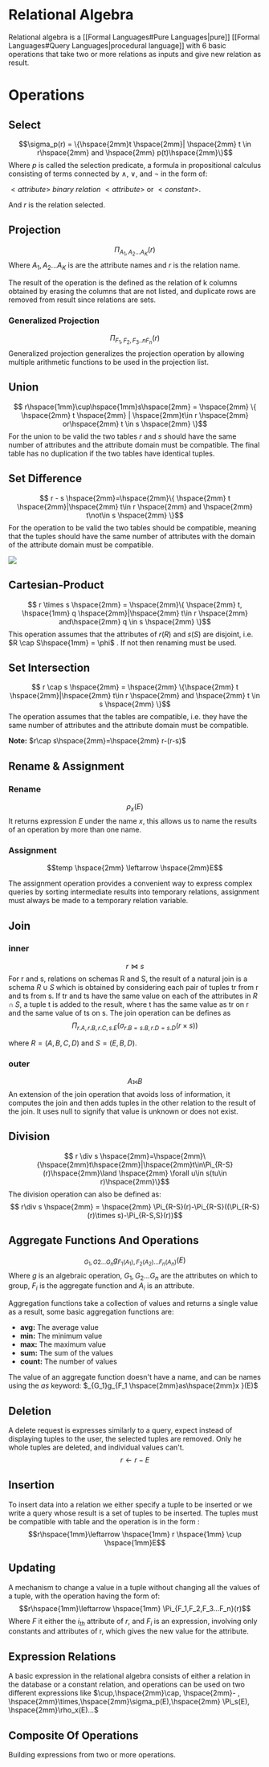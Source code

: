 # Relational Algebra
Relational algebra is a [[Formal Languages#Pure Languages|pure]] [[Formal Languages#Query Languages|procedural language]] with 6 basic operations that take two or more relations as inputs and give new relation as result.

# Operations
## Select
$$\sigma_p(r) = \{\hspace{2mm}t \hspace{2mm}| \hspace{2mm} t \in r\hspace{2mm} and \hspace{2mm} p(t)\hspace{2mm}\}$$
Where $p$ is called the selection predicate, a formula in propositional calculus consisting of terms connected by $\land$, $\lor$,  and  $\lnot$ in the form of: 

$\lt attribute \gt$ $binary$ $relation$  $\lt attribute\gt$ or $\lt constant\gt$.

And $r$ is the relation selected.

## Projection
$$ \Pi_{A_1,A_2...A_K} (r)$$
Where $A_1,A_2...A_K$ is are the attribute names and $r$ is the relation name.

The result of the operation is the defined as the relation of k columns obtained by erasing the columns that are not listed, and duplicate rows are removed from result since relations are sets.

### Generalized Projection
$$ \Pi_{F_1,F_2,F_3..nF_n}(r)$$
Generalized projection generalizes the projection operation by allowing multiple arithmetic functions to be used in the projection list.


## Union
$$ r\hspace{1mm}\cup\hspace{1mm}s\hspace{2mm} = \hspace{2mm} \{ \hspace{2mm} t \hspace{2mm} | \hspace{2mm}t\in r \hspace{2mm} or\hspace{2mm} t \in s \hspace{2mm} \}$$
For the union to be valid the two tables $r$ and $s$  should have the same number of attributes and the attribute domain must be compatible. The final table has no duplication if the two tables have identical tuples.

## Set Difference 
$$ r - s \hspace{2mm}=\hspace{2mm}\{ \hspace{2mm} t \hspace{2mm}|\hspace{2mm} t\in r \hspace{2mm} and \hspace{2mm} t\not\in s \hspace{2mm} \}$$
For the operation to be valid the two tables should be compatible, meaning that the tuples should have the same number of attributes with the domain of the attribute domain must be compatible.

![](https://s33046.pcdn.co/wp-content/uploads/2020/01/two-set-difference-in-set-theory.png)


## Cartesian-Product
$$ r \times s \hspace{2mm} = \hspace{2mm}\{ \hspace{2mm} t, \hspace{1mm} q \hspace{2mm}|\hspace{2mm} t\in r \hspace{2mm} and\hspace{2mm} q \in s \hspace{2mm} \}$$
This operation assumes that the attributes of $r(R)$ and $s(S)$ are disjoint, i.e.  $R \cap S\hspace{1mm} = \phi$  . If not then renaming must be used.

## Set Intersection 
$$ r \cap s \hspace{2mm} = \hspace{2mm} \{\hspace{2mm} t \hspace{2mm}|\hspace{2mm} t\in r \hspace{2mm} and \hspace{2mm} t \in s \hspace{2mm} \}$$
The operation assumes that the tables are compatible, i.e. they have the same number of attributes and the attribute domain must be compatible.

**Note:** $r\cap s\hspace{2mm}=\hspace{2mm} r-(r-s)$ 

## Rename & Assignment
### Rename
$$\rho_x(E) $$
It returns expression $E$ under the name $x$, this allows us to name the results of an operation by more than one name.

### Assignment 
$$temp \hspace{2mm} \leftarrow \hspace{2mm}E$$

The assignment operation provides a convenient way to express complex queries by sorting intermediate results into temporary relations, assignment must always be made to a temporary relation variable.


## Join
### inner
$$ r\Join s$$
For r and s, relations on schemas R and S, the result of a natural join is a schema $R\cup S$  which is obtained by considering each pair of tuples tr from r and ts from s. If tr and ts have the same value on each of the attributes in $R\cap S$, a tuple t is added to the result, where t has the same value as tr on r and the same value of ts on s.
The join operation can be defines as$$\Pi_{r.A,r.B,r.C,s.E}(\sigma_{r.B=s.B,r.D=s.D}(r\times s))$$

where $R = (A, B,C, D)$  and $S=(E,B,D)$.

### outer
$$A ⟕ B$$
An extension of the join operation that avoids loss of information, it computes the join and then adds tuples in the other relation to the result of the join. It uses null to signify that value is unknown or does not exist.

## Division
$$ r \div s \hspace{2mm}=\hspace{2mm}\{\hspace{2mm}t\hspace{2mm}|\hspace{2mm}t\in\Pi_{R-S}(r)\hspace{2mm}\land \hspace{2mm} \forall u\in s(tu\in r)\hspace{2mm}\}$$
The division operation can also be defined as:
$$ r\div s \hspace{2mm} = \hspace{2mm} \Pi_{R-S}(r)-\Pi_{R-S}((\Pi_{R-S}(r)\times s)-\Pi_{R-S,S}(r))$$
## Aggregate Functions And Operations
$$_{G_1,G2...G_n} g_{F_1(A_1),F_2(A_2)...F_n(A_n)}(E)$$
Where $g$ is an algebraic operation, $G_1,G_2...G_n$ are the attributes on which to group, $F_i$ is the aggregate function and $A_i$ is an attribute.

Aggregation functions take a collection of values and returns a single value as a result, some basic aggregation functions are:
* **avg:** The average value
* **min:** The minimum value
* **max:** The maximum value
* **sum:** The sum of the values
* **count:** The number of values

The value of an aggregate function doesn't have a name, and can be names using the *as* keyword: $_{G_1}g_{F_1 \hspace{2mm}as\hspace{2mm}x }(E)$

## Deletion
A delete request is expresses similarly to a query, expect instead of displaying tuples to the user, the selected tuples are removed. Only he whole tuples are deleted, and individual values can't.
$$r\leftarrow r-E$$
## Insertion
To insert data into a relation we either specify a tuple to be inserted or we write a query whose result is a set of tuples to be inserted. The tuples must be compatible with table and the operation is in the form : $$r\hspace{1mm}\leftarrow \hspace{1mm} r \hspace{1mm} \cup \hspace{1mm}E$$
## Updating
A mechanism to change a value in a tuple without changing all the values of a tuple, with the operation having the form of:$$r\hspace{1mm}\leftarrow \hspace{1mm} \Pi_{F_1,F_2,F_3...F_n}(r)$$
Where $F$ it either the $i_{th}$ attribute of $r$, and $F_{i}$ is an expression, involving only constants and attributes of r, which gives the new value for the attribute.

## Expression Relations 
A basic expression in the relational algebra consists of either a relation in the database or a constant relation, and operations can be used on two different expressions like $\cup,\hspace{2mm}\cap, \hspace{2mm}- , \hspace{2mm}\times,\hspace{2mm}\sigma_p(E),\hspace{2mm} \Pi_s(E), \hspace{2mm}\rho_x(E)...$ 

## Composite Of Operations 
Building expressions from two or more operations.